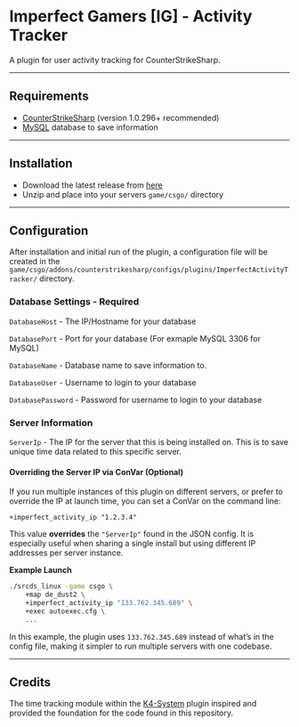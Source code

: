 # Imperfect Gamers [IG] - Activity Tracker

A plugin for user activity tracking for CounterStrikeSharp.

---

## Requirements
- [CounterStrikeSharp](https://github.com/roflmuffin/CounterStrikeSharp) (version 1.0.296+ recommended)
- [MySQL](https://www.mysql.com/) database to save information

---

## Installation
- Download the latest release from [here](https://github.com/razpbrry/Imperfect-ActivityTracker/releases)
- Unzip and place into your servers `game/csgo/` directory

---

## Configuration

After installation and initial run of the plugin, a configuration file will be created in the `game/csgo/addons/counterstrikesharp/configs/plugins/ImperfectActivityTracker/` directory.


### Database Settings - Required

`DatabaseHost` - The IP/Hostname for your database

`DatabasePort` - Port for your database (For exmaple MySQL 3306 for MySQL)

`DatabaseName` - Database name to save information to.

`DatabaseUser` - Username to login to your database

`DatabasePassword` - Password for username to login to your database

### Server Information

`ServerIp` - The IP for the server that this is being installed on. This is to save unique time data related to this specific server.

#### Overriding the Server IP via ConVar **(Optional)**

If you run multiple instances of this plugin on different servers, or prefer to override the IP at launch time, you can set a ConVar on the command line:
```
+imperfect_activity_ip "1.2.3.4"
```

This value **overrides** the `"ServerIp"` found in the JSON config. It is especially useful when sharing a single install but using different IP addresses per server instance.

**Example Launch**
```bash
./srcds_linux -game csgo \
    +map de_dust2 \
    +imperfect_activity_ip "133.762.345.689" \
    +exec autoexec.cfg \
    ...
```
In this example, the plugin uses `133.762.345.689` instead of what’s in the config file, making it simpler to run multiple servers with one codebase.

---

## Credits
The time tracking module within the [K4-System](https://github.com/K4ryuu/K4-System) plugin inspired and provided the foundation for the code found in this repository.
